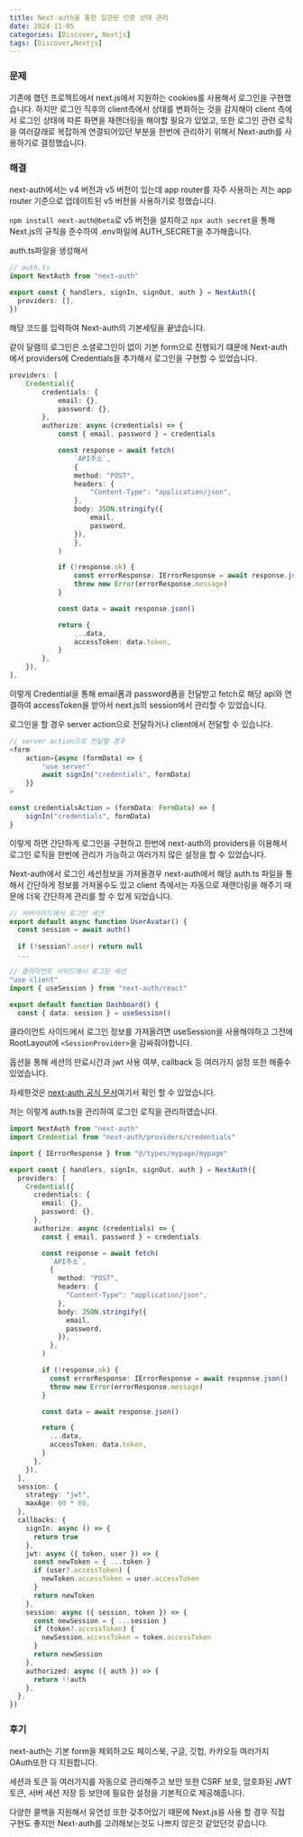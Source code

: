 ```yaml
---
title: Next-auth을 통한 일관된 인증 상태 관리
date: 2024-11-05
categories: [Discover, Nextjs]
tags: [Discover,Nextjs]
---
```


### 문제
기존에 했던 프로젝트에서 next.js에서 지원하는 cookies를 사용해서 로그인을 구현했습니다. 
하지만 로그인 직후의 client측에서 상태를 변화하는 것을 감지해야 client 측에서 로그인 상태에 따른 화면을 재랜더링을 해야할 필요가 있었고, 또한 로그인 관련 로직을 여러갈래로 복잡하게 연결되어있던 부분을 한번에 관리하기 위해서 Next-auth를 사용하기로 결정했습니다.


### 해결

next-auth에서는 v4 버전과 v5 버전이 있는데 app router를 자주 사용하는 저는 app router 기준으로 업데이트된 v5 버전을 사용하기로 정했습니다.

```npm install next-auth@beta```로 v5 버전을 설치하고
```npx auth secret```을 통해 Next.js의 규칙을 준수하여 .env파일에 AUTH_SECRET을 추가해줍니다.

auth.ts파일을 생성해서
```ts
// auth.ts
import NextAuth from "next-auth"
 
export const { handlers, signIn, signOut, auth } = NextAuth({
  providers: [],
})
```
해당 코드를 입력하여 Next-auth의 기본세팅을 끝냈습니다.


같이 달램의 로그인은 소셜로그인이 없이 기본 form으로 진행되기 떄문에 Next-auth에서 providers에 Credentials을 추가해서 로그인을 구현할 수 있었습니다.

```ts
providers: [
    Credential({
        credentials: {
            email: {},
            password: {},
        },
        authorize: async (credentials) => {
            const { email, password } = credentials

            const response = await fetch(
                `API주소`,
                {
                method: "POST",
                headers: {
                    "Content-Type": "application/json",
                },
                body: JSON.stringify({
                    email,
                    password,
                }),
                },
            )

            if (!response.ok) {
                const errorResponse: IErrorResponse = await response.json()
                throw new Error(errorResponse.message)
            }

            const data = await response.json()

            return {
                ...data,
                accessToken: data.token,
            }
        },
    }),
],
```

이렇게 Credential을 통해 email폼과 password폼을 전달받고 fetch로 해당 api와 연결하여 accessToken을 받아서 next.js의 session에서 관리할 수 있었습니다.

로그인을 할 경우 server action으로 전달하거나 client에서 전달할 수 있습니다.
```ts
// server action으로 전달할 경우
<form
    action={async (formData) => {
        "use server"
        await signIn("credentials", formData)
    }}
>
```

```ts
const credentialsAction = (formData: FormData) => {
    signIn("credentials", formData)
}
```

이렇게 하면 간단하게 로그인을 구현하고 한번에 next-auth의 providers을 이용해서 로그인 로직을 한번에 관리가 가능하고 여러가지 많은 설정을 할 수 있었습니다. 

Next-auth에서 로그인 세션정보을 가져올경우 next-auth에서 해당 auth.ts 파일을 통해서 간단하게 정보를 가져올수도 있고 client 측에서는 자동으로 재랜더링을 해주기 때문에 더욱 간단하게 관리를 할 수 있게 되었습니다.

```ts
// 서버사이드에서 로그인 세션
export default async function UserAvatar() {
  const session = await auth()
 
  if (!session?.user) return null
  ...
```

```ts
// 클라이언트 사이드에서 로그인 세션
"use client"
import { useSession } from "next-auth/react"
 
export default function Dashboard() {
  const { data: session } = useSession()
```

클라이언트 사이드에서 로그인 정보를 가져올려면 useSession을 사용해야하고 그전에 RootLayout에 `<SessionProvider>`을 감싸줘야합니다.

옵션을 통해 세션의 만료시간과 jwt 사용 여부, callback 등 여러가지 설정 또한 해줄수 있었습니다.

자세한것은 [next-auth 공식 문서](https://authjs.dev/)여기서 확인 할 수 있었습니다.


저는 이렇게 auth.ts을 관리하여 로그인 로직을 관리하였습니다.
```ts
import NextAuth from "next-auth"
import Credential from "next-auth/providers/credentials"

import { IErrorResponse } from "@/types/mypage/mypage"

export const { handlers, signIn, signOut, auth } = NextAuth({
  providers: [
    Credential({
      credentials: {
        email: {},
        password: {},
      },
      authorize: async (credentials) => {
        const { email, password } = credentials

        const response = await fetch(
          `API주소`,
          {
            method: "POST",
            headers: {
              "Content-Type": "application/json",
            },
            body: JSON.stringify({
              email,
              password,
            }),
          },
        )

        if (!response.ok) {
          const errorResponse: IErrorResponse = await response.json()
          throw new Error(errorResponse.message)
        }

        const data = await response.json()

        return {
          ...data,
          accessToken: data.token,
        }
      },
    }),
  ],
  session: {
    strategy: "jwt",
    maxAge: 60 * 60,
  },
  callbacks: {
    signIn: async () => {
      return true
    },
    jwt: async ({ token, user }) => {
      const newToken = { ...token }
      if (user?.accessToken) {
        newToken.accessToken = user.accessToken
      }
      return newToken
    },
    session: async ({ session, token }) => {
      const newSession = { ...session }
      if (token?.accessToken) {
        newSession.accessToken = token.accessToken
      }
      return newSession
    },
    authorized: async ({ auth }) => {
      return !!auth
    },
  },
})
```

### 후기
next-auth는 기본 form을 제외하고도 페이스북, 구글, 깃헙, 카카오등 여러가지 OAuth또한 다 지원합니다.

세션과 토큰 등 여러가지를 자동으로 관리해주고 보안 또한 CSRF 보호, 암호화된 JWT 토큰, 서버 세션 저장 등 보안에 필요한 설정을 기본적으로 제공해줍니다.

다양한 콜백을 지원해서 유연성 또한 갖추어있기 때문에 Next.js을 사용 할 경우 직접 구현도 좋지만 Next-auth를 고려해보는것도 나쁘지 않은것 같았던것 같습니다.  